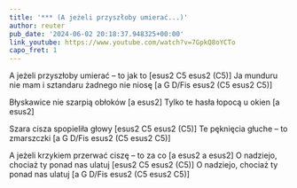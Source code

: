 ```yaml
---
title: '*** (A jeżeli przyszłoby umierać...)'
author: reuter
pub_date: '2024-06-02 20:18:37.948325+00:00'
link_youtube: https://www.youtube.com/watch?v=7GpkQ8oYCTo
capo_fret: 1
---
```


A jeżeli przyszłoby umierać – to jak to [esus2 C5 esus2 (C5)]
Ja munduru nie mam i sztandaru żadnego nie niosę [a G D/Fis esus2 (C5 esus2 C5)]

Błyskawice nie szarpią obłoków [a esus2]
Tylko te hasła łopocą u okien [a esus2] 

Szara cisza spopieliła głowy [esus2 C5 esus2 (C5)]
Te pęknięcia głuche – to zmarszczki [a G D/Fis esus2 (C5 esus2 C5)]

A jeżeli krzykiem przerwać ciszę – to za co [a esus2 a esus2]
O nadziejo, chociaż ty ponad nas ulatuj [esus2 C5 esus2 (C5)]
O nadziejo, chociaż ty ponad nas ulatuj [a G D/Fis esus2 (C5 esus2 C5)]